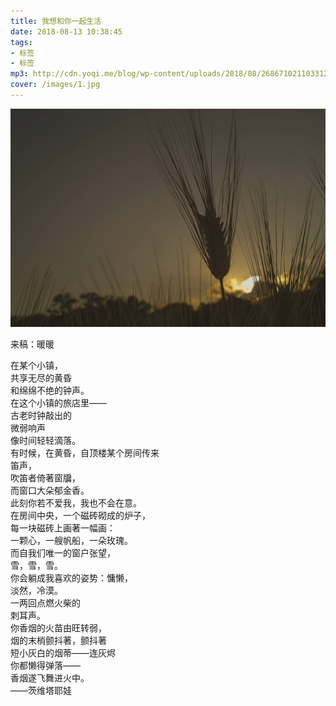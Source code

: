 ```yaml
---
title: 我想和你一起生活
date: 2018-08-13 10:38:45
tags: 
- 标签
- 标签
mp3: http://cdn.yoqi.me/blog/wp-content/uploads/2018/08/2686710211033125894_hd.mp3
cover: /images/1.jpg
---
```

![](/images/1.jpg)

来稿：暖暖  

在某个小镇，  
共享无尽的黄昏  
和绵绵不绝的钟声。  
在这个小镇的旅店里——  
古老时钟敲出的  
微弱响声  
像时间轻轻滴落。  
有时候，在黄昏，自顶楼某个房间传来  
笛声，  
吹笛者倚著窗牖，  
而窗口大朵郁金香。  
此刻你若不爱我，我也不会在意。  
在房间中央，一个磁砖砌成的炉子，  
每一块磁砖上画著一幅画：  
一颗心，一艘帆船，一朵玫瑰。  
而自我们唯一的窗户张望，  
雪，雪，雪。  
你会躺成我喜欢的姿势：慵懒，  
淡然，冷漠。  
一两回点燃火柴的  
刺耳声。  
你香烟的火苗由旺转弱，  
烟的末梢颤抖著，颤抖著  
短小灰白的烟蒂——连灰烬  
你都懒得弹落——  
香烟遂飞舞进火中。  
——茨维塔耶娃

